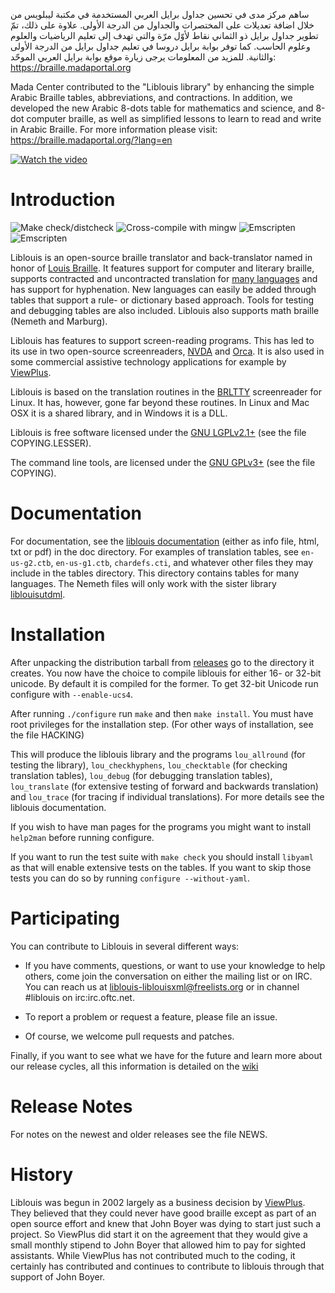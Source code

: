 ساهم مركز مدى في تحسين جداول برايل العربي المستخدمة في مكتبة ليبلويس من خلال اضافة تعديلات على المختصرات والجداول من الدرجة الأولى. علاوة على ذلك، تمّ تطوير جداول برايل ذو الثماني نقاط لأوّل مرّة والتي تهدف إلى تعليم الرياضيات والعلوم وعلوم الحاسب. كما توفر بوابة برايل دروسا في تعليم جداول برايل من الدرجة الأولى والثانية.
 للمزيد من المعلومات يرجى زيارة موقع بوابة برايل العربي الموحّد: https://braille.madaportal.org

Mada Center contributed to the "Liblouis library" by enhancing the simple Arabic Braille tables, abbreviations, and contractions. In addition, we developed the new Arabic 8-dots table for mathematics and science, and 8-dot computer braille, as well as simplified lessons to learn to read and write in Arabic Braille.
For more information please visit: https://braille.madaportal.org/?lang=en

[![Watch the video](https://madaportal.org/videoIcon.png)](https://madaqatarorg-my.sharepoint.com/personal/aothman_mada_org_qa/_layouts/15/onedrive.aspx?id=%2Fpersonal%2Faothman%5Fmada%5Forg%5Fqa%2FDocuments%2F2021%2F4%2E2%20%2D%20MIP%202021%2FWP%2311%20%2D%20Unified%20Arabic%20Braille%2FBraille%2DProject%2Emp4&parent=%2Fpersonal%2Faothman%5Fmada%5Forg%5Fqa%2FDocuments%2F2021%2F4%2E2%20%2D%20MIP%202021%2FWP%2311%20%2D%20Unified%20Arabic%20Braille&originalPath=aHR0cHM6Ly9tYWRhcWF0YXJvcmctbXkuc2hhcmVwb2ludC5jb20vOnY6L2cvcGVyc29uYWwvYW90aG1hbl9tYWRhX29yZ19xYS9FVEtGVE1nTWh3MUF0Wm5jYXFNQTZPRUJBWHdMd0xJZGdDM19Nbzl6X3AyNWF3P3J0aW1lPXJaY3kzOHgxMlVn)

# Introduction

![Make check/distcheck](https://github.com/liblouis/liblouis/workflows/Make%20check/distcheck/badge.svg)
![Cross-compile with mingw](https://github.com/liblouis/liblouis/workflows/Cross-compile%20with%20mingw/badge.svg)
![Emscripten](https://github.com/liblouis/liblouis/workflows/Emscripten/badge.svg)
![Emscripten](https://img.shields.io/github/downloads/madainnovation/liblouis/total.svg)


Liblouis is an open-source braille translator and back-translator
named in honor of [Louis Braille][]. It features support for computer
and literary braille, supports contracted and uncontracted translation
for [many languages][] and has support for hyphenation. New languages
can easily be added through tables that support a rule- or dictionary
based approach. Tools for testing and debugging tables are also
included. Liblouis also supports math braille (Nemeth and Marburg).

Liblouis has features to support screen-reading programs. This has led
to its use in two open-source screenreaders, [NVDA][] and [Orca][]. It
is also used in some commercial assistive technology applications for
example by [ViewPlus][].

Liblouis is based on the translation routines in the [BRLTTY][]
screenreader for Linux. It has, however, gone far beyond these
routines. In Linux and Mac OSX it is a shared library, and in Windows
it is a DLL.

Liblouis is free software licensed under the [GNU LGPLv2.1+][] (see
the file COPYING.LESSER).

The command line tools, are licensed under the [GNU GPLv3+][] (see the
file COPYING).

# Documentation

For documentation, see the [liblouis documentation][] (either as info
file, html, txt or pdf) in the doc directory. For examples
of translation tables, see `en-us-g2.ctb`, `en-us-g1.ctb`,
`chardefs.cti`, and whatever other files they may include in the
tables directory. This directory contains tables for many languages.
The Nemeth files will only work with the sister library
[liblouisutdml][].

# Installation

After unpacking the distribution tarball from [releases][] go to the directory it creates. 
You now have the choice to compile liblouis for either 16- or 32-bit
unicode. By default it is compiled for the former. To get 32-bit Unicode
run configure with `--enable-ucs4`.

After running `./configure` run `make` and then `make install`. You
must have root privileges for the installation step.
(For other ways of installation, see the file HACKING)

This will produce the liblouis library and the programs `lou_allround`
(for testing the library), `lou_checkhyphens`, `lou_checktable` (for
checking translation tables), `lou_debug` (for debugging translation
tables), `lou_translate` (for extensive testing of forward and
backwards translation) and `lou_trace` (for tracing if individual
translations). For more details see the liblouis documentation.

If you wish to have man pages for the programs you might want to
install `help2man` before running configure.

If you want to run the test suite with `make check` you should install
`libyaml` as that will enable extensive tests on the tables. If you
want to skip those tests you can do so by running `configure --without-yaml`.

# Participating

You can contribute to Liblouis in several different ways:

  - If you have comments, questions, or want to use your knowledge to
    help others, come join the conversation on either the mailing list
    or on IRC. You can reach us at liblouis-liblouisxml@freelists.org
    or in channel #liblouis on irc:irc.oftc.net.

  - To report a problem or request a feature, please file an issue.

  - Of course, we welcome pull requests and patches.

Finally, if you want to see what we have for the future and learn more
about our release cycles, all this information is detailed on the
[wiki](https://github.com/liblouis/liblouis/wiki/Release-schedule)

# Release Notes

For notes on the newest and older releases see the file NEWS.

# History

Liblouis was begun in 2002 largely as a business decision by
[ViewPlus][]. They believed that they could never have good braille
except as part of an open source effort and knew that John Boyer was
dying to start just such a project. So ViewPlus did start it on the
agreement that they would give a small monthly stipend to John Boyer
that allowed him to pay for sighted assistants. While ViewPlus has not
contributed much to the coding, it certainly has contributed and
continues to contribute to liblouis through that support of John
Boyer.

[Louis Braille]: http://en.wikipedia.org/wiki/Louis_Braille
[many languages]: https://github.com/liblouis/liblouis/tree/master/tables
[NVDA]: http://www.nvda-project.org/
[Orca]: http://live.gnome.org/Orca
[ViewPlus]: http://www.viewplus.com
[BRLTTY]: http://mielke.cc/brltty/
[GNU LGPLv2.1+]: https://www.gnu.org/licenses/old-licenses/lgpl-2.1.html
[GNU GPLv3+]: https://www.gnu.org/licenses/gpl.html
[liblouisutdml]: http://www.liblouis.org/
[liblouis documentation]: http://www.liblouis.org/documentation/liblouis.html
[releases]: https://github.com/liblouis/liblouis/releases

<!-- Local Variables: -->
<!-- mode: markdown -->
<!-- End: -->
